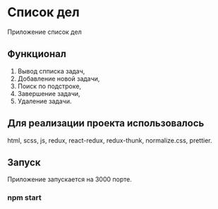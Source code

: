# Список дел
  Приложение список дел 
  
## Функционал
 1) Вывод спписка задач,
 2) Добавление новой задачи,
 3) Поиск по подстроке,
 4) Завершение задачи,
 5) Удаление задачи.

## Для реализации проекта использовалось
 html,
 scss,
 js,
 redux,
 react-redux,
 redux-thunk,
 normalize.css,
 prettier.
 
 ## Запуск
  Приложение запускается на 3000 порте.
 
 ### npm start
  
